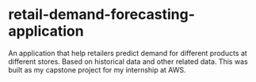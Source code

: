 # retail-demand-forecasting-application
An application that help retailers predict demand for different products at different stores. Based on historical data and other related data. This was built as my capstone project for my internship at AWS.
